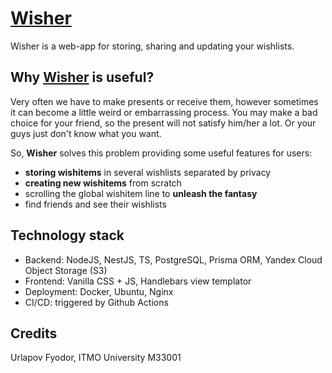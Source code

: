 # [Wisher](https://wisher.fun)
Wisher is a web-app for storing, sharing and updating your wishlists.

## Why [Wisher](https://wisher.fun) is useful?
Very often we have to make presents or receive them, however sometimes it can become a little weird or embarrassing process. You may make a bad choice for your friend, so the present will not satisfy him/her a lot. Or your guys just don't know what you want.

So, **Wisher** solves this problem providing some useful features for users:

- **storing wishitems** in several wishlists separated by privacy
- **creating new wishitems** from scratch
- scrolling the global wishitem line to **unleash the fantasy**
- find friends and see their wishlists

## Technology stack
- Backend: NodeJS, NestJS, TS, PostgreSQL, Prisma ORM, Yandex Cloud Object Storage (S3)
- Frontend: Vanilla CSS + JS, Handlebars view templator
- Deployment: Docker, Ubuntu, Nginx
- CI/CD: triggered by Github Actions


## Credits
Urlapov Fyodor, ITMO University M33001
